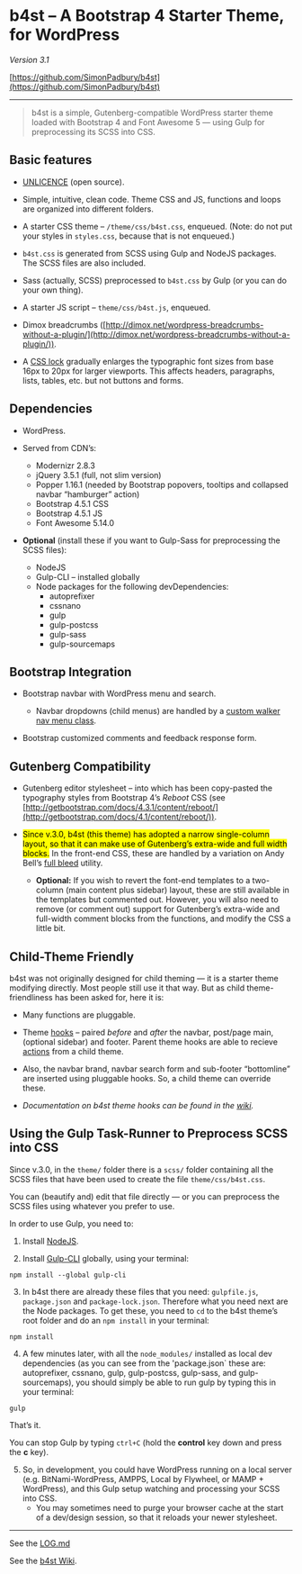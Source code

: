 # b4st – A Bootstrap 4 Starter Theme, for WordPress

*Version 3.1*

[https://github.com/SimonPadbury/b4st](https://github.com/SimonPadbury/b4st)

------------------

> b4st is a simple, Gutenberg-compatible WordPress starter theme loaded with Bootstrap 4 and Font Awesome 5 — using Gulp for preprocessing its SCSS into CSS.

## Basic features

* [UNLICENCE](http://unlicense.org) (open source).

* Simple, intuitive, clean code. Theme CSS and JS, functions and loops are organized into different folders.

* A starter CSS theme – `/theme/css/b4st.css`, enqueued. (Note: do not put your styles in `styles.css`, because that is not enqueued.)

* `b4st.css` is generated from SCSS using Gulp and NodeJS packages. The SCSS files are also included.

* Sass (actually, SCSS) preprocessed to `b4st.css` by Gulp (or you can do your own thing).

* A starter JS script – `theme/css/b4st.js`, enqueued.

* Dimox breadcrumbs ([http://dimox.net/wordpress-breadcrumbs-without-a-plugin/](http://dimox.net/wordpress-breadcrumbs-without-a-plugin/)).

* A [CSS lock](https://fvsch.com/css-locks/) gradually enlarges the typographic font sizes from base 16px to 20px for larger viewports. This affects headers, paragraphs, lists, tables, etc. but not buttons and forms.

## Dependencies

* WordPress.

* Served from CDN’s:
    * Modernizr 2.8.3
    * jQuery 3.5.1 (full, not slim version)
    * Popper 1.16.1 (needed by Bootstrap popovers, tooltips and collapsed navbar “hamburger” action)
    * Bootstrap 4.5.1 CSS
    * Bootstrap 4.5.1 JS
    * Font Awesome 5.14.0

* **Optional** (install these if you want to Gulp-Sass for preprocessing the SCSS files):
    * NodeJS
    * Gulp-CLI – installed globally
    * Node packages for the following devDependencies:
        * autoprefixer
        * cssnano
        * gulp
        * gulp-postcss
        * gulp-sass
        * gulp-sourcemaps

## Bootstrap Integration

* Bootstrap navbar with WordPress menu and search.
	* Navbar dropdowns (child menus) are handled by a [custom walker nav menu class](https://github.com/SimonPadbury/b4st/blob/master/functions/navbar.php).

* Bootstrap customized comments and feedback response form.

## Gutenberg Compatibility

* Gutenberg editor stylesheet – into which has been copy-pasted the typography styles from Bootstrap 4’s _Reboot_ CSS (see [http://getbootstrap.com/docs/4.3.1/content/reboot/](http://getbootstrap.com/docs/4.1/content/reboot/)).

* <mark>Since v.3.0, b4st (this theme) has adopted a narrow single-column layout, so that it can make use of Gutenberg’s extra-wide and full width blocks.</mark> In the front-end CSS, these are handled by a variation on Andy Bell’s [full bleed](https://hankchizljaw.com/wrote/creating-a-full-bleed-css-utility/) utility.
    * **Optional:** If you wish to revert the font-end templates to a two-column (main content plus sidebar) layout, these are still available in the templates but commented out. However, you will also need to remove (or comment out) support for Gutenberg’s extra-wide and full-width comment blocks from the functions, and modify the CSS a little bit.

## Child-Theme Friendly

b4st was not originally designed for child theming — it is a starter theme modifying directly. Most people still use it that way. But as child theme-friendliness has been asked for, here it is:

* Many functions are pluggable.

* Theme [hooks](/functions/hooks.php) – paired _before_ and _after_ the navbar, post/page main, (optional sidebar) and footer. Parent theme hooks are able to recieve [actions](https://developer.wordpress.org/plugins/hooks/actions/) from a child theme.

* Also, the navbar brand, navbar search form and sub-footer “bottomline” are inserted using pluggable hooks. So, a child theme can override these.

* _Documentation on b4st theme hooks can be found in the [wiki](https://github.com/SimonPadbury/b4st/wiki/b4st-Theme-Hooks)._

## Using the Gulp Task-Runner to Preprocess SCSS into CSS

Since v.3.0, in the `theme/` folder there is a `scss/` folder containing all the SCSS files that have been used to create the file `theme/css/b4st.css`.

You can (beautify and) edit that file directly — or you can preprocess the SCSS files using whatever you prefer to use.

In order to use Gulp, you need to:

1. Install [NodeJS](https://nodejs.org/).

2. Install [Gulp-CLI](https://gulpjs.com/docs/en/getting-started/quick-start) globally, using your terminal:

```
npm install --global gulp-cli
```

3. In b4st there are already these files that you need: `gulpfile.js`, `package.json` and `package-lock.json`. Therefore what you need next are the Node packages. To get these, you need to `cd` to the b4st theme’s root folder and do an `npm install` in your terminal:

```
npm install
```

4. A few minutes later, with all the `node_modules/` installed as local dev dependencies (as you can see from the 'package.json` these are: autoprefixer, cssnano, gulp, gulp-postcss, gulp-sass, and gulp-sourcemaps), you should simply be able to run gulp by typing this in your terminal:

```
gulp
```

That’s it.

You can stop Gulp by typing `ctrl+C` (hold the **control** key down and press the **c** key).

5. So, in development, you could have WordPress running on a local server (e.g. BitNami-WordPress, AMPPS, Local by Flywheel, or MAMP + WordPress), and this Gulp setup watching and processing your SCSS into CSS.
    * You may sometimes need to purge your browser cache at the start of a dev/design session, so that it reloads your newer stylesheet.

---

See the [LOG.md](/LOG.md)

See the [b4st Wiki](https://github.com/SimonPadbury/b4st/wiki).
